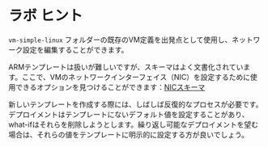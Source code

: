 # ラボ ヒント

`vm-simple-linux` フォルダーの既存のVM定義を出発点として使用し、ネットワーク設定を編集することができます。

ARMテンプレートは扱いが難しいですが、スキーマはよく文書化されています。ここで、VMのネットワークインターフェイス（NIC）を設定するために使用できるオプションを見つけることができます：[NICスキーマ](https://docs.microsoft.com/ja-jp/azure/templates/microsoft.network/networkinterfaces?tabs=json)

新しいテンプレートを作成する際には、しばしば反復的なプロセスが必要です。デプロイメントはテンプレートにないデフォルト値を設定することがあり、what-ifはそれらを削除しようとします。繰り返し可能なデプロイメントを望む場合は、それらの値をテンプレートに明示的に設定する方が良いでしょう。
